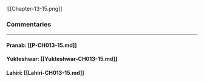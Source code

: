 ![[Chapter-13-15.png]]

### Commentaries

---

#### Pranab: [[P-CH013-15.md]]

#### Yukteshwar: [[Yukteshwar-CH013-15.md]]

#### Lahiri: [[Lahiri-CH013-15.md]]
